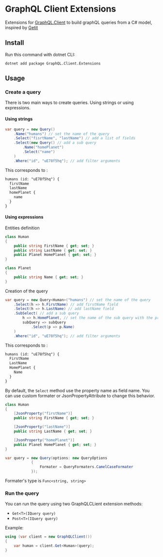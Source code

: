 # GraphQL Client Extensions

Extensions for [GraphQL.Client](https://github.com/graphql-dotnet/graphql-client) to build graphQL queries from a C# model, inspired by [Getit](https://github.com/Revmaker/Getit)

## Install

Run this command with dotnet CLI:

```batch
dotnet add package GraphQL.Client.Extensions
```

## Usage

### Create a query

There is two main ways to create queries. Using strings or using expressions.

#### Using strings

```csharp
var query = new Query()
    .Name("humans") // set the name of the query
    .Select("fisrtName", "lastName") // add a list of fields
    .Select(new Query() // add a sub query
        .Name("homePlanet")
        .Select("name")
    )
    .Where("id", "uE78f5hq"); // add filter arguments
```

This corresponds to :

```txt
humans (id: "uE78f5hq") {
  firstName
  lastName
  homePlanet {
    name
  }
}
```

#### Using expressions

Entities definition

```csharp
class Human
{
    public string FirstName { get; set; }
    public string LastName { get; set; }
    public Planet HomePlanet { get; set; }
}

class Planet
{
    public string Name { get; set; }
}
```

Creation of the query

```csharp
var query = new Query<Human>("humans") // set the name of the query
    .Select(h => h.FirstName) // add firstName field
    .Select(h => h.LastName) // add lastName field
    .SubSelect( // add a sub query
        h => h.HomePlanet, // set the name of the sub query with the property name
        subQuery => subQuery
            .Select(p => p.Name)
    )
    .Where("id", "uE78f5hq"); // add filter arguments
```

This corresponds to :

```txt
humans (id: "uE78f5hq") {
  FirstName
  LastName
  HomePlanet {
    Name
  }
}
```

By default, the ```Select``` method use the property name as field name.
You can use custom formater or JsonPropertyAttribute to change this behavior.

```csharp
class Human
{
    [JsonProperty("firstName")]
    public string FirstName { get; set; }

    [JsonProperty("lastName")]
    public string LastName { get; set; }

    [JsonProperty("homePlanet")]
    public Planet HomePlanet { get; set; }
}
```

```csharp
var query = new Query(options: new QueryOptions
            {
                Formater = QueryFormaters.CamelCaseFormater
            });
```

Formater's type is ```Func<string, string>```

### Run the query

You can run the query using two GraphQLCLient extension methods:

* ```Get<T>(IQuery query)```
* ```Post<T>(IQuery query)```

Example:

```csharp
using (var client = new GraphQLClient())
{
    var human = client.Get<Human>(query);
}
```